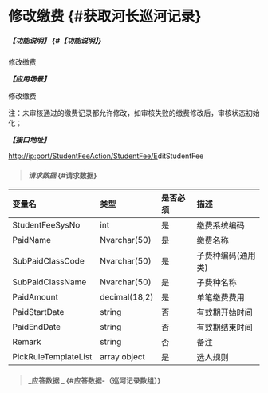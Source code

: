 # 修改缴费 {#获取河长巡河记录}

##### _【功能说明】_ {#【功能说明】}

修改缴费

_**【应用场景】**_

修改缴费

注：未审核通过的缴费记录都允许修改，如审核失败的缴费修改后，审核状态初始化；

_**【接口地址】**_

[http://ip:port/StudentFeeAction/StudentFee/E](http://ip:port/HMQuery/PatrolRiver/GetPatrolRivers)ditStudentFee

> #### _请求数据_ {#请求数据}

| 变量名 | 类型 | 是否必须 | 描述 |
| :--- | :--- | :--- | :--- |
| StudentFeeSysNo | int | 是 | 缴费系统编码 |
| PaidName | Nvarchar\(50\) | 是 | 缴费名称 |
| SubPaidClassCode | Nvarchar\(50\) | 是 | 子费种编码\(通用类\) |
| SubPaidClassName | Nvarchar\(50\) | 是 | 子费种名称 |
| PaidAmount | decimal\(18,2\) | 是 | 单笔缴费费用 |
| PaidStartDate | string | 否 | 有效期开始时间 |
| PaidEndDate | string | 否 | 有效期结束时间 |
| Remark | string | 否 | 备注 |
| PickRuleTemplateList | array object | 是 | 选人规则 |

> #### _应答数据 _ {#应答数据-（巡河记录数组）}



